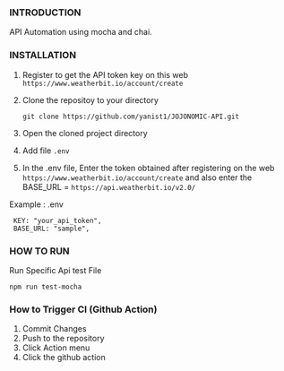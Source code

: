 ### INTRODUCTION
API Automation using mocha and chai.


### INSTALLATION
1. Register to get the API token key on this web
``` https://www.weatherbit.io/account/create```

3. Clone the repositoy to your directory
   ```
   git clone https://github.com/yanist1/JOJONOMIC-API.git
   ```
3. Open the cloned project directory

4. Add file `.env` 
5. In the .env file, Enter the token obtained after registering on the web ```https://www.weatherbit.io/account/create``` and also enter the BASE_URL = ```https://api.weatherbit.io/v2.0/```

Example : .env
   ```
    KEY: "your_api_token",
    BASE_URL: "sample",
   ```

### HOW TO RUN
Run Specific Api test File

  ```
  npm run test-mocha
  ```


### How to Trigger CI (Github Action)
1. Commit Changes
2. Push  to the repository
3. Click Action menu
4. Click the github action
